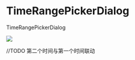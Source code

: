 # TimeRangePickerDialog

TimeRangePickerDialog

![](https://github.com/zhxhcoder/TimeRangePickerDialog/blob/master/app/screenshots/TimeRangePickerDialog.png)

//TODO
第二个时间与第一个时间联动